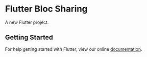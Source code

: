 # Flutter Bloc Sharing

A new Flutter project.

## Getting Started

For help getting started with Flutter, view our online
[documentation](https://flutter.dev/).
